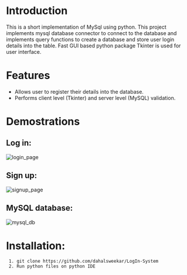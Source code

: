 # Introduction

This is a short implementation of MySql using python. This project implements mysql database connector to connect to the database and implements
query functions to create a database and store user login details into the table. Fast GUI based python package Tkinter is used for user interface.

# Features 

- Allows user to register their details into the database.
- Performs client level (Tkinter) and server level (MySQL) validation.
   
# Demostrations

## Log in:

![login_page](https://github.com/dahalsweekar/NLP-Seq-to-Seq_Attention-/assets/99968233/197a0c6a-b023-4be5-bc10-6d71cd574317)

## Sign up:

![signup_page](https://github.com/dahalsweekar/NLP-Seq-to-Seq_Attention-/assets/99968233/64bb3bfb-77d9-45b4-a934-1614ffd3afce)

## MySQL database:

![mysql_db](https://github.com/dahalsweekar/NLP-Seq-to-Seq_Attention-/assets/99968233/2da223f6-0097-4670-ab43-9defb3832550)

# Installation:
 ```
  1. git clone https://github.com/dahalsweekar/LogIn-System
  2. Run python files on python IDE
 ```

